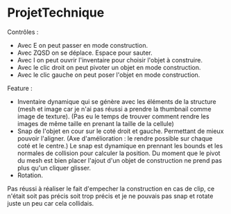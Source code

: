 # ProjetTechnique
Contrôles : 
 - Avec E on peut passer en mode construction.
 - Avec ZQSD on se déplace. Espace pour sauter.
 - Avec I on peut ouvrir l'inventaire pour choisir l'objet à construire.
 - Avec le clic droit on peut pivoter un objet en mode construction.
 - Avec le clic gauche on peut poser l'objet en mode construction.

 Feature :
 - Inventaire dynamique qui se génère avec les éléments de la structure (mesh et image car je n'ai pas réussi a prendre la thumbnail comme image de texture). (Pas eu le temps de trouver comment rendre les images de même taille en prenant la taille de la cellule)
 - Snap de l'objet en cour sur le coté droit et gauche. Permettant de mieux pouvoir l'aligner. (Axe d'amélioration : le rendre possible sur chaque coté et le centre.) 
 Le snap est dynamique en prennant les bounds et les normales de collision pour calculer la position. Du moment que le pivot du mesh est bien placer l'ajout d'un objet de construction ne prend pas plus qu'un cliquer glisser.
 - Rotation.

 Pas réussi à réaliser le fait d'empecher la construction en cas de clip, ce n'était soit pas précis soit trop précis et je ne pouvais pas snap et rotate juste un peu car cela collidais.
